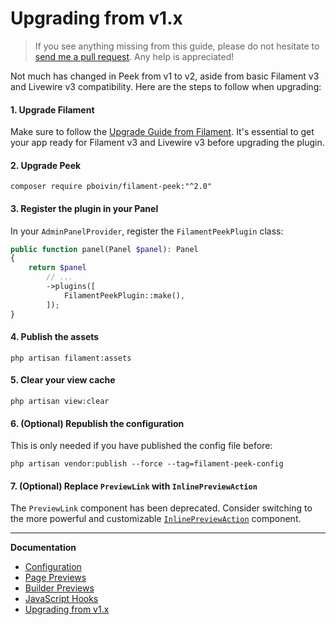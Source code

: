 # Upgrading from v1.x

> If you see anything missing from this guide, please do not hesitate to [send me a pull request](https://github.com/pboivin/filament-peek/edit/2.x/docs/upgrade-guide.md). Any help is appreciated!

Not much has changed in Peek from v1 to v2, aside from basic Filament v3 and Livewire v3 compatibility. Here are the steps to follow when upgrading:

#### 1. Upgrade Filament

Make sure to follow the [Upgrade Guide from Filament](https://filamentphp.com/docs/3.x/panels/upgrade-guide). It's essential to get your app ready for Filament v3 and Livewire v3 before upgrading the plugin.

#### 2. Upgrade Peek

```
composer require pboivin/filament-peek:"^2.0"
```

#### 3. Register the plugin in your Panel

In your `AdminPanelProvider`, register the `FilamentPeekPlugin` class:

```php
public function panel(Panel $panel): Panel
{
    return $panel
        // ...
        ->plugins([
            FilamentPeekPlugin::make(),
        ]);
}
```

#### 4. Publish the assets

```
php artisan filament:assets
```

#### 5. Clear your view cache

```
php artisan view:clear
```

#### 6. (Optional) Republish the configuration

This is only needed if you have published the config file before:

```
php artisan vendor:publish --force --tag=filament-peek-config
```

#### 7. (Optional) Replace `PreviewLink` with `InlinePreviewAction`

The `PreviewLink` component has been deprecated. Consider switching to the more powerful and customizable [`InlinePreviewAction`](./page-previews.md#embedding-a-preview-action-into-the-form) component.

---

**Documentation**

<!-- BEGIN_TOC -->

- [Configuration](./configuration.md)
- [Page Previews](./page-previews.md)
- [Builder Previews](./builder-previews.md)
- [JavaScript Hooks](./javascript-hooks.md)
- [Upgrading from v1.x](./upgrade-guide.md)

<!-- END_TOC -->
